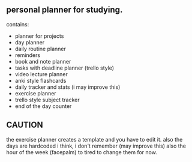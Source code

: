 ## personal planner for studying.


contains:
 - planner for projects
 - day planner
 - daily routine planner
 - reminders
 - book and note planner
 - tasks with deadline planner (trello style)
 - video lecture planner
 - anki style flashcards
 - daily tracker and stats (i may improve this)
 - exercise planner
 - trello style subject tracker
 - end of the day counter
 
 
 
 ## CAUTION
 the exercise planner creates a template and you have to edit it.
 also the days are hardcoded i think, i don't remember (may improve this) 
 also the hour of the week (facepalm)
 to tired to change them for now.
